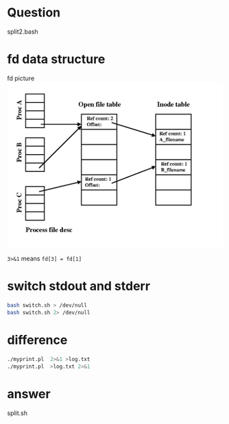 # Question
split2.bash

# fd data structure
fd picture
![fd data structure](fd.jpg "fd data structure")

`3>&1` means `fd[3] = fd[1]`

# switch stdout and stderr
```bash
bash switch.sh > /dev/null
bash switch.sh 2> /dev/null
```
# difference

```bash
./myprint.pl  2>&1 >log.txt
./myprint.pl  >log.txt 2>&1
```
# answer
split.sh
